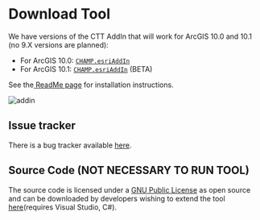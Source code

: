 # Download Tool

We have versions of the CTT AddIn that will work for ArcGIS 10.0 and 10.1 (no 9.X versions are planned):

- For ArcGIS 10.0: [`CHAMP.esriAddIn`](http://etal.usu.edu/CHAMP_TransformationTool/10_0/CHAMP.esriAddIn) 
- For ArcGIS 10.1: [`CHAMP.esriAddIn`](http://etal.usu.edu/CHAMP_TransformationTool/10_1/CHAMP.esriAddIn) (BETA)

See the[ ReadMe page](http://ctt.joewheaton.org/read-me) for installation instructions. 

![addin]({{site.baseurl}}/CTT_AddIn_Manager.png)

## Issue tracker

There is a bug tracker available [here](https://bitbucket.org/cgarrard/champ/issues). 

## Source Code (NOT NECESSARY TO RUN TOOL)

The source code is licensed under a [GNU Public License](https://github.com/Riverscapes/champ-transformation-tool/blob/master/LICENSE) as open source and can be downloaded by developers wishing to extend the tool [here](https://github.com/Riverscapes/champ-transformation-tool)(requires Visual Studio, C#).

